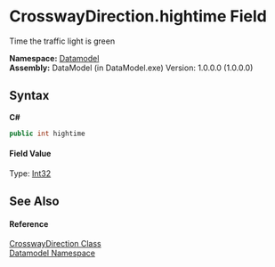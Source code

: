 # CrosswayDirection.hightime Field
 

Time the traffic light is green

**Namespace:**&nbsp;<a href="a489f29d-64b3-9193-8c03-5c66a32a78aa">Datamodel</a><br />**Assembly:**&nbsp;DataModel (in DataModel.exe) Version: 1.0.0.0 (1.0.0.0)

## Syntax

**C#**<br />
``` C#
public int hightime
```


#### Field Value
Type: <a href="http://msdn2.microsoft.com/en-us/library/td2s409d" target="_blank">Int32</a>

## See Also


#### Reference
<a href="7dd91d83-638f-9c64-5cf3-5d8c634845da">CrosswayDirection Class</a><br /><a href="a489f29d-64b3-9193-8c03-5c66a32a78aa">Datamodel Namespace</a><br />
